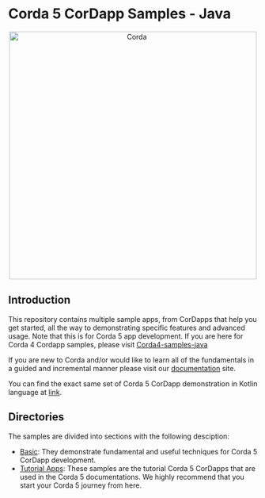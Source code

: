 # Corda 5 CorDapp Samples - Java
<p align="center">
  <img src="https://www.corda.net/wp-content/uploads/2016/11/fg005_corda_b.png" alt="Corda" width="500">
</p>

## Introduction
This repository contains multiple sample apps, from CorDapps that help you get started, all the way to demonstrating specific features and advanced usage. Note that this is for Corda 5 app development. If you are here for Corda 4 Cordapp samples, please visit [Corda4-samples-java](https://github.com/corda/samples-java)

If you are new to Corda and/or would like to learn all of the fundamentals in a guided and incremental manner please visit our [documentation](https://docs.r3.com/) site. 

You can find the exact same set of Corda 5 CorDapp demonstration in Kotlin language at [link](https://github.com/corda/samples-kotlin).

## Directories
The samples are divided into sections with the following desciption:

* [Basic](./Basic): They demonstrate fundamental and useful techniques for Corda 5 CorDapp development.
* [Tutorial Apps](./Tutorial): These samples are the tutorial Corda 5 CorDapps that are used in the Corda 5 documentations. We highly recommend that you start your Corda 5 journey from here. 
